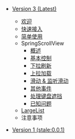 <!--
 * @Author: 石破天惊
 * @email: shanshang130@gmail.com
 * @Date: 2020-11-05 10:44:46
 * @LastEditTime: 2021-07-23 20:44:14
 * @LastEditors: 石破天惊
 * @Description: 
-->
* [Version 3 (Latest)](zh-cn/README)
    * [欢迎](zh-cn/README)
    * [快速接入](zh-cn/V3/GettingStart)
    * [简单使用](zh-cn/V3/Usage)
    * SpringScrollView
        * [概述](zh-cn/V3/BasicContent)
        * [基本控制](zh-cn/V3/BasicControl)
        * [下拉刷新](zh-cn/V3/Refresh)
        * [上拉加载](zh-cn/V3/Loading)
        * [滑动 & 监听滑动](zh-cn/V3/Scroll)
        * [其他事件](zh-cn/V3/Event)
        * [处理键盘遮挡](zh-cn/V3/TextInput)
        * [已知问题](zh-cn/V3/KnownIssues)
    * [LargeList](https://bolan9999.github.io/react-native-largelist/#/)
    * 注意事项

* [Version 1 (stale:0.0.1)](zh-cn/V1/README)
